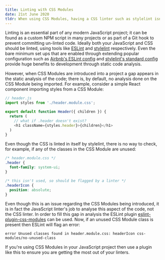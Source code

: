 ```yaml
---
title: Linting with CSS Modules
date: 21st June 2020
tldr: When using CSS Modules, having a CSS linter such as stylelint isn't enough - you also need to use JavaScript linter with functionality to lint the code loading the CSS Module classes.
---
```


Linting is an essential part of any modern JavaScript project; it can be found as a custom NPM script in many projects or as part of a Git hook to prevent committing un-linted code. Ideally both your JavaScript and CSS should be linted, using tools like [ESLint](https://eslint.org/) and [stylelint](https://stylelint.io/) respectively. Even the bare minimum set ups that are enabled through extending popular configuration such as [Airbnb's ESLint config](https://github.com/airbnb/javascript/tree/master/packages/eslint-config-airbnb) and [stylelint's standard config](https://github.com/stylelint/stylelint-config-standard) provide huge benefits to development through static code analysis.

However, when CSS Modules are introduced into a project a gap appears in the static analysis of the code; there is, by default, no analysis done on the CSS Module being imported. For example, consider a simple React component importing styles from a CSS Module:

```js
// header.js
import styles from './header.module.css';

export default function Header({ children }) {
  return (
    // what if .header doesn't exist?
    <h1 className={styles.header}>{children}</h1>
  )
}
```


Even though the CSS is linted in itself by stylelint, there is no way to check, for example, if any of the classes in the CSS Module are unused:

```css
/* header.module.css */
.header {
  font-family: system-ui;
}

/* this isn't used, so should be flagged by a linter */
.headerIcon {
  position: absolute;
}
```

Even though this is an issue regarding the CSS Modules being introduced, it is in fact the JavaScript linter's job to analyse this aspect of the code, not the CSS linter. In order to fill this gap in analysis the ESLint plugin [eslint-plugin-css-modules](https://www.npmjs.com/package/eslint-plugin-css-modules) can be used. Now, if an unused CSS Module class is present then ESLint will flag an error:

```
error Unused classes found in header.module.css: headerIcon css-modules/no-unused-class
```

If you're using CSS Modules in your JavaScript project then use a plugin like this to ensure you are getting the most out of your linters.